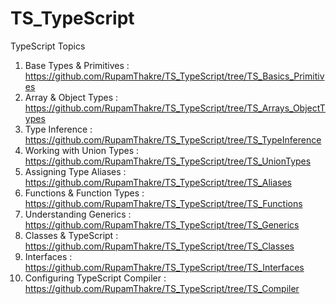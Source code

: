 # TS_TypeScript
TypeScript Topics

1. Base Types & Primitives  : https://github.com/RupamThakre/TS_TypeScript/tree/TS_Basics_Primitives
2. Array & Object Types     : https://github.com/RupamThakre/TS_TypeScript/tree/TS_Arrays_ObjectTypes
3. Type Inference           : https://github.com/RupamThakre/TS_TypeScript/tree/TS_TypeInference
4. Working with Union Types : https://github.com/RupamThakre/TS_TypeScript/tree/TS_UnionTypes
5. Assigning Type Aliases   : https://github.com/RupamThakre/TS_TypeScript/tree/TS_Aliases
6. Functions & Function Types   : https://github.com/RupamThakre/TS_TypeScript/tree/TS_Functions
7. Understanding Generics       : https://github.com/RupamThakre/TS_TypeScript/tree/TS_Generics
8. Classes & TypeScript         : https://github.com/RupamThakre/TS_TypeScript/tree/TS_Classes
9. Interfaces                   : https://github.com/RupamThakre/TS_TypeScript/tree/TS_Interfaces
10. Configuring TypeScript Compiler : https://github.com/RupamThakre/TS_TypeScript/tree/TS_Compiler
